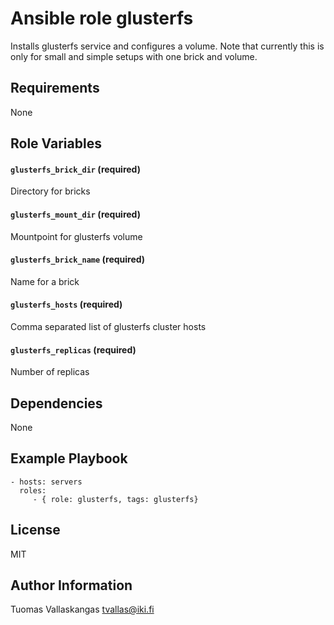 Ansible role glusterfs
=========

Installs glusterfs service and configures a volume. Note that currently this is only for small and simple setups with one brick and volume.

Requirements
------------

None

Role Variables
--------------

#### `glusterfs_brick_dir` (required)

Directory for bricks

#### `glusterfs_mount_dir` (required)
Mountpoint for glusterfs volume

#### `glusterfs_brick_name` (required)
Name for a brick

#### `glusterfs_hosts` (required)
Comma separated list of glusterfs cluster hosts

#### `glusterfs_replicas` (required)
Number of replicas

Dependencies
------------

None

Example Playbook
----------------


    - hosts: servers
      roles:
         - { role: glusterfs, tags: glusterfs}

License
-------

MIT

Author Information
------------------

Tuomas Vallaskangas tvallas@iki.fi
